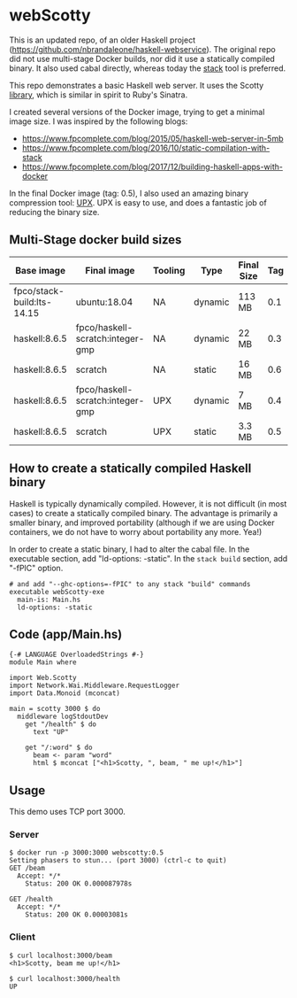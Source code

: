 # webScotty

This is an updated repo, of an older Haskell project (https://github.com/nbrandaleone/haskell-webservice).
The original repo did not use multi-stage Docker builds,
nor did it use a statically compiled binary. It also used cabal directly, whereas today the [stack](https://docs.haskellstack.org/en/v1.0.2/build_command/) tool is preferred.

This repo demonstrates a basic Haskell web server.  It uses
the Scotty [library](http://hackage.haskell.org/package/scotty),
which is similar in spirit to Ruby's Sinatra.

I created several versions of the Docker image, trying to get a minimal image size. I was inspired by the following blogs:
- https://www.fpcomplete.com/blog/2015/05/haskell-web-server-in-5mb
- https://www.fpcomplete.com/blog/2016/10/static-compilation-with-stack
- https://www.fpcomplete.com/blog/2017/12/building-haskell-apps-with-docker

In the final Docker image (tag: 0.5), I also used an amazing binary compression tool: [UPX](https://upx.github.io).  UPX is easy to use, and does a fantastic job of reducing the binary size.

## Multi-Stage docker build sizes
| Base image | Final image | Tooling | Type | Final Size | Tag |
| --- | --- | --- | --- | --- | --- |
| fpco/stack-build:lts-14.15 | ubuntu:18.04 | NA | dynamic | 113 MB | 0.1 |
| haskell:8.6.5 | fpco/haskell-scratch:integer-gmp | NA | dynamic | 22 MB | 0.3 |
| haskell:8.6.5 | scratch | NA | static | 16 MB | 0.6 |
| haskell:8.6.5 | fpco/haskell-scratch:integer-gmp | UPX | dynamic | 7 MB | 0.4 |
| haskell:8.6.5 | scratch | UPX | static | 3.3 MB | 0.5 |

## How to create a statically compiled Haskell binary
Haskell is typically dynamically compiled.  However, it is not
difficult (in most cases) to create a statically compiled binary.
The advantage is primarily a smaller binary, and improved portability (although if we are using Docker containers, we do not have to worry about portability any more. Yea!)

In order to create a static binary, I had to alter the cabal file.
In the executable section, add "ld-options: -static".
In the `stack build` section, add "-fPIC" option.

```
# and add "--ghc-options=-fPIC" to any stack "build" commands
executable webScotty-exe
  main-is: Main.hs
  ld-options: -static
```

## Code (app/Main.hs)
```
{-# LANGUAGE OverloadedStrings #-}
module Main where

import Web.Scotty
import Network.Wai.Middleware.RequestLogger
import Data.Monoid (mconcat)

main = scotty 3000 $ do
  middleware logStdoutDev
    get "/health" $ do
	  text "UP"

    get "/:word" $ do
	  beam <- param "word"
      html $ mconcat ["<h1>Scotty, ", beam, " me up!</h1>"]
```

## Usage
This demo uses TCP port 3000.

### Server
```
$ docker run -p 3000:3000 webscotty:0.5
Setting phasers to stun... (port 3000) (ctrl-c to quit)
GET /beam
  Accept: */*
    Status: 200 OK 0.000087978s

GET /health
  Accept: */*
    Status: 200 OK 0.00003081s
```

### Client
```
$ curl localhost:3000/beam
<h1>Scotty, beam me up!</h1>

$ curl localhost:3000/health
UP
```

